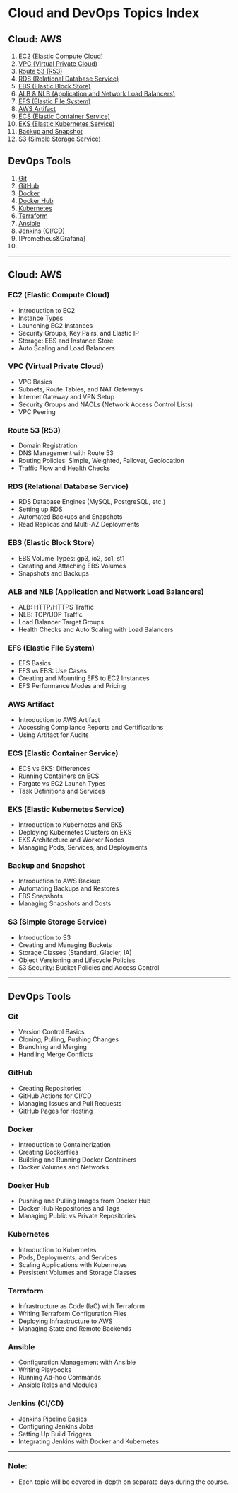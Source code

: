 # Cloud and DevOps Topics Index

## Cloud: AWS
1. [EC2 (Elastic Compute Cloud)](#ec2-elastic-compute-cloud)
2. [VPC (Virtual Private Cloud)](#vpc-virtual-private-cloud)
3. [Route 53 (R53)](#route-53-r53)
4. [RDS (Relational Database Service)](#rds-relational-database-service)
5. [EBS (Elastic Block Store)](#ebs-elastic-block-store)
6. [ALB & NLB (Application and Network Load Balancers)](#alb-and-nlb-application-and-network-load-balancers)
7. [EFS (Elastic File System)](#efs-elastic-file-system)
8. [AWS Artifact](#aws-artifact)
9. [ECS (Elastic Container Service)](#ecs-elastic-container-service)
10. [EKS (Elastic Kubernetes Service)](#eks-elastic-kubernetes-service)
11. [Backup and Snapshot](#backup-and-snapshot)
12. [S3 (Simple Storage Service)](#s3-simple-storage-service)

## DevOps Tools
1. [Git](#git)
2. [GitHub](#github)
3. [Docker](#docker)
4. [Docker Hub](#docker-hub)
5. [Kubernetes](#kubernetes)
6. [Terraform](#terraform)
7. [Ansible](#ansible)
8. [Jenkins (CI/CD)](#jenkins-cicd)
9. [Prometheus&Grafana]
10. 

---

## Cloud: AWS

### EC2 (Elastic Compute Cloud)
- Introduction to EC2
- Instance Types
- Launching EC2 Instances
- Security Groups, Key Pairs, and Elastic IP
- Storage: EBS and Instance Store
- Auto Scaling and Load Balancers

### VPC (Virtual Private Cloud)
- VPC Basics
- Subnets, Route Tables, and NAT Gateways
- Internet Gateway and VPN Setup
- Security Groups and NACLs (Network Access Control Lists)
- VPC Peering

### Route 53 (R53)
- Domain Registration
- DNS Management with Route 53
- Routing Policies: Simple, Weighted, Failover, Geolocation
- Traffic Flow and Health Checks

### RDS (Relational Database Service)
- RDS Database Engines (MySQL, PostgreSQL, etc.)
- Setting up RDS
- Automated Backups and Snapshots
- Read Replicas and Multi-AZ Deployments

### EBS (Elastic Block Store)
- EBS Volume Types: gp3, io2, sc1, st1
- Creating and Attaching EBS Volumes
- Snapshots and Backups

### ALB and NLB (Application and Network Load Balancers)
- ALB: HTTP/HTTPS Traffic
- NLB: TCP/UDP Traffic
- Load Balancer Target Groups
- Health Checks and Auto Scaling with Load Balancers

### EFS (Elastic File System)
- EFS Basics
- EFS vs EBS: Use Cases
- Creating and Mounting EFS to EC2 Instances
- EFS Performance Modes and Pricing

### AWS Artifact
- Introduction to AWS Artifact
- Accessing Compliance Reports and Certifications
- Using Artifact for Audits

### ECS (Elastic Container Service)
- ECS vs EKS: Differences
- Running Containers on ECS
- Fargate vs EC2 Launch Types
- Task Definitions and Services

### EKS (Elastic Kubernetes Service)
- Introduction to Kubernetes and EKS
- Deploying Kubernetes Clusters on EKS
- EKS Architecture and Worker Nodes
- Managing Pods, Services, and Deployments

### Backup and Snapshot
- Introduction to AWS Backup
- Automating Backups and Restores
- EBS Snapshots
- Managing Snapshots and Costs

### S3 (Simple Storage Service)
- Introduction to S3
- Creating and Managing Buckets
- Storage Classes (Standard, Glacier, IA)
- Object Versioning and Lifecycle Policies
- S3 Security: Bucket Policies and Access Control

---

## DevOps Tools

### Git
- Version Control Basics
- Cloning, Pulling, Pushing Changes
- Branching and Merging
- Handling Merge Conflicts

### GitHub
- Creating Repositories
- GitHub Actions for CI/CD
- Managing Issues and Pull Requests
- GitHub Pages for Hosting

### Docker
- Introduction to Containerization
- Creating Dockerfiles
- Building and Running Docker Containers
- Docker Volumes and Networks

### Docker Hub
- Pushing and Pulling Images from Docker Hub
- Docker Hub Repositories and Tags
- Managing Public vs Private Repositories

### Kubernetes
- Introduction to Kubernetes
- Pods, Deployments, and Services
- Scaling Applications with Kubernetes
- Persistent Volumes and Storage Classes

### Terraform
- Infrastructure as Code (IaC) with Terraform
- Writing Terraform Configuration Files
- Deploying Infrastructure to AWS
- Managing State and Remote Backends

### Ansible
- Configuration Management with Ansible
- Writing Playbooks
- Running Ad-hoc Commands
- Ansible Roles and Modules

### Jenkins (CI/CD)
- Jenkins Pipeline Basics
- Configuring Jenkins Jobs
- Setting Up Build Triggers
- Integrating Jenkins with Docker and Kubernetes

---

### Note:
- Each topic will be covered in-depth on separate days during the course.
